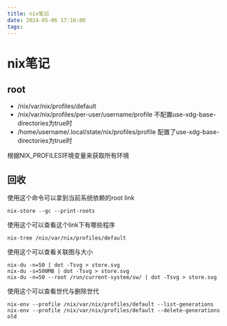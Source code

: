 ```yaml
---
title: nix笔记
date: 2024-05-06 17:16:00
tags:
---
```


# nix笔记

## root

- /nix/var/nix/profiles/default
- /nix/var/nix/profiles/per-user/username/profile 不配置use-xdg-base-directories为true时
- /home/username/.local/state/nix/profiles/profile 配置了use-xdg-base-directories为true时

根据NIX_PROFILES环境变量来获取所有环境

## 回收

使用这个命令可以拿到当前系统依赖的root link

``` shell
nix-store --gc --print-roots
```

使用这个可以查看这个link下有哪些程序

``` shell
nix-tree /nix/var/nix/profiles/default
```

使用这个可以查看关联图与大小

``` shell
nix-du -n=50 | dot -Tsvg > store.svg
nix-du -s=500MB | dot -Tsvg > store.svg
nix-du -n=50 --root /run/current-system/sw/ | dot -Tsvg > store.svg
```

使用这个可以查看世代与删除世代

``` shell
nix-env --profile /nix/var/nix/profiles/default --list-generations
nix-env --profile /nix/var/nix/profiles/default --delete-generations old

````

